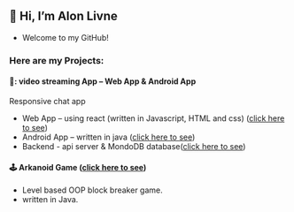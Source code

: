 ## 👋 Hi, I’m Alon Livne
* Welcome to my GitHub!

### Here are my Projects:

#### 🎦: video streaming App – Web App & Android App  
Responsive chat app
*	Web App – using react (written in Javascript, HTML and css) ([click here to see](https://github.com/AlonLivne007/Youtube-web-app.git))
*	Android App – written in java ([click here to see](https://github.com/AlonLivne007/Youtube-android-app.git))
*	Backend - api server & MondoDB database([click here to see](https://github.com/AlonLivne007/Youtube-web-server.git))

#### :joystick:		 Arkanoid Game ([click here to see](https://github.com/AlonLivne007/Arkanoid-Game.git))
*	Level based OOP block breaker game.
*	written in Java.
